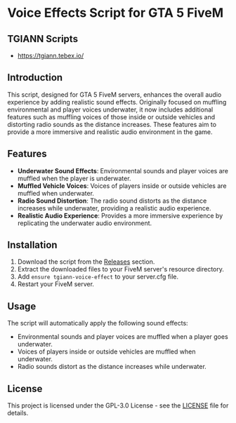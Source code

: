 # Voice Effects Script for GTA 5 FiveM

## TGIANN Scripts

- https://tgiann.tebex.io/

## Introduction

This script, designed for GTA 5 FiveM servers, enhances the overall audio experience by adding realistic sound effects. Originally focused on muffling environmental and player voices underwater, it now includes additional features such as muffling voices of those inside or outside vehicles and distorting radio sounds as the distance increases. These features aim to provide a more immersive and realistic audio environment in the game.

## Features

- **Underwater Sound Effects**: Environmental sounds and player voices are muffled when the player is underwater.
- **Muffled Vehicle Voices**: Voices of players inside or outside vehicles are muffled when underwater.
- **Radio Sound Distortion**: The radio sound distorts as the distance increases while underwater, providing a realistic audio experience.
- **Realistic Audio Experience**: Provides a more immersive experience by replicating the underwater audio environment.

## Installation

1. Download the script from the [Releases](https://github.com/TGIANN/tgiann-voice-effect/releases) section.
2. Extract the downloaded files to your FiveM server's resource directory.
3. Add `ensure tgiann-voice-effect` to your server.cfg file.
4. Restart your FiveM server.

## Usage

The script will automatically apply the following sound effects:

- Environmental sounds and player voices are muffled when a player goes underwater.
- Voices of players inside or outside vehicles are muffled when underwater.
- Radio sounds distort as the distance increases while underwater.

## License

This project is licensed under the GPL-3.0 License - see the [LICENSE](LICENSE) file for details.
